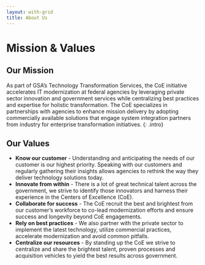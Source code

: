 ```yaml
---
layout: with-grid
title: About Us
---
```


# Mission &amp; Values

## Our Mission

As part of GSA’s Technology Transformation Services, the CoE initiative accelerates IT modernization at federal agencies by leveraging private sector innovation and government services while centralizing best practices and expertise for holistic transformation. The CoE specializes in partnerships with agencies to enhance mission delivery by adopting commercially available solutions that engage system integration partners from industry for enterprise transformation initiatives.
{: .intro}

## Our Values

- **Know our customer** - Understanding and anticipating the needs of our customer is our highest priority. Speaking with our customers and regularly gathering their insights allows agencies to rethink the way they deliver technology solutions today.
- **Innovate from within** - There is a lot of great technical talent across the government, we strive to identify those innovators and harness their experience in the  Centers of Excellence (CoE).
- **Collaborate for success** - The CoE recruit the best and brightest from our customer’s workforce to co-lead modernization efforts and ensure success and longevity beyond CoE engagements.
- **Rely on best practices** - We also partner with the private sector to implement the latest technology, utilize commercial practices, accelerate modernization and avoid common pitfalls.
- **Centralize our resources** - By standing up the CoE we strive to centralize and share the brightest talent, proven processes and acquisition vehicles to yield the best results across government.
